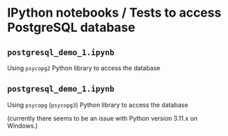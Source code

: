 # IPython notebooks / Tests to access PostgreSQL database

## `postgresql_demo_1.ipynb`

Using `psycopg2` Python library to access the database

## `postgresql_demo_1.ipynb`

Using `psycopg` (`psycopg3`) Python library to access the database

(currently there seems to be an issue with Python version 3.11.x on Windows.)
